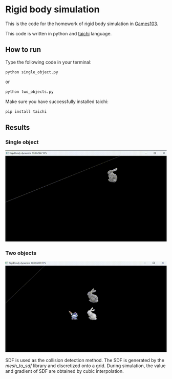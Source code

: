 # Rigid body simulation

This is the code for the homework of rigid body simulation in [Games103](https://games-cn.org/games103/). 

This code is written in python and [taichi](https://github.com/taichi-dev/taichi) language.

## How to run

Type the following code in your terminal:

```
python single_object.py
```

or

```bash
python two_objects.py
```

Make sure you have successfully installed taichi:

```bash
pip install taichi
```

## Results

### Single object

![single](images/single.gif)

### Two objects

![two](images/two.gif)

SDF is used as the collision detection method. The SDF is generated by the *mesh_to_sdf* library and discretized onto a grid. During simulation, the value and gradient of SDF are obtained by cubic interpolation.

